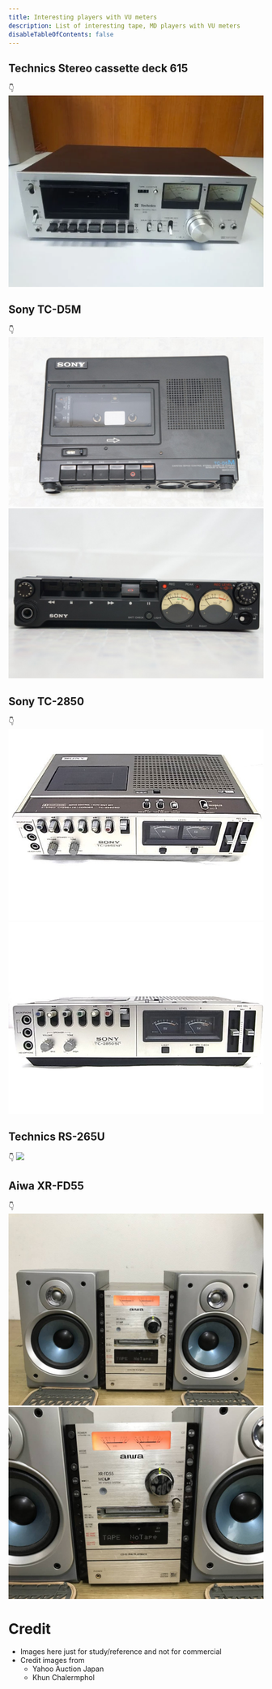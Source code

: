 ```yaml
---
title: Interesting players with VU meters
description: List of interesting tape, MD players with VU meters
disableTableOfContents: false
---
```


##  Technics Stereo cassette deck 615
👇
![](images/interesting-players-with-vu-meters/technics-stereo-cassette-deck-615-01.png)

## Sony TC-D5M
👇
![](images/interesting-players-with-vu-meters/sony-tc-d5m-01.png)
![](images/interesting-players-with-vu-meters/sony-tc-d5m-02.png)

## Sony TC-2850
👇
![](images/interesting-players-with-vu-meters/sony-tc-2850-01.png)
![](images/interesting-players-with-vu-meters/sony-tc-2850-02.png)

## Technics​ RS-265U
👇
![](images/interesting-players-with-vu-meters/technics​-rs-265u-01.png)

## Aiwa XR-FD55
👇
![](images/interesting-players-with-vu-meters/aiwa-xr-fd55-01.png)
![](images/interesting-players-with-vu-meters/aiwa-xr-fd55-02.png)

# Credit
- Images here just for study/reference and not for commercial
- Credit images from
  - Yahoo Auction Japan
  - Khun Chalermphol

